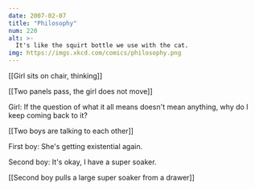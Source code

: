 ```yaml
---
date: 2007-02-07
title: "Philosophy"
num: 220
alt: >-
  It's like the squirt bottle we use with the cat.
img: https://imgs.xkcd.com/comics/philosophy.png
---
```

[[Girl sits on chair, thinking]]

[[Two panels pass, the girl does not move]]

Girl: If the question of what it all means doesn't mean anything, why do I keep coming back to it?

[[Two boys are talking to each other]]

First boy: She's getting existential again.

Second boy: It's okay, I have a super soaker.

[[Second boy pulls a large super soaker from a drawer]]

